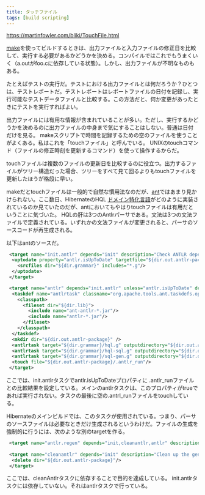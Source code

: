```yaml
---
title: タッチファイル
tags: [build scripting]
---
```


https://martinfowler.com/bliki/TouchFile.html



[make](http://en.wikipedia.org/wiki/Make)を使ってビルドするときは、出力ファイルと入力ファイルの修正日を比較して、実行する必要があるかどうかを決める。コンパイルではこれでもうまくいく（a.outがfoo.cに依存している状態）。しかし、出力ファイルが不明なものもある。

たとえばテストの実行だ。テストにおける出力ファイルとは何だろうか？ひとつは、テストレポートだ。テストレポートはレポートファイルの日付を記録し、実行可能なテストデータファイルと比較する。この方法だと、何か変更があったときにテストを実行すればよい。

出力ファイルには有用な情報が含まれていることが多い。ただし、実行するかどうかを決めるのに出力ファイルの中身まで気にすることはしない。普通は日付だけを見る。 makeスクリプトで時間を記録するための空のファイルを使うことがよくある。私はこれを「touchファイル」と呼んでいる。 UNIXのtouchコマンド（ファイルの修正時刻を更新するコマンド）を使って操作するからだ。

touchファイルは複数のファイルの更新日を比較するのに役立つ。出力するファイルがツリー構造だった場合、ツリーをすべて見て回るよりもtouchファイルを更新したほうが格段に早い。

makeだとtouchファイルは一般的で自然な慣用法なのだが、[ant](http://ant.apache.org/)ではあまり見かけられない。ここ数日、HibernateのHQL [ドメイン特化言語](/DomainSpecificLanguage)がどのように実装されているのか見ていたのだが、antにおいてもやはりtouchファイルは有用だということに気づいた。 HQLの肝は3つのAntlrパーサである。文法は3つの文法ファイルで定義されている。いずれかの文法ファイルが変更されると、パーサのソースコードが再生成される。

以下はantのソースだ。

```xml
 <target name="init.antlr" depends="init" description="Check ANTLR dependencies.">
  <uptodate property="antlr.isUpToDate" targetfile="${dir.out.antlr-package}/.antlr_run">
    <srcfiles dir="${dir.grammar}" includes="*.g"/>
  </uptodate>
 </target>

 <target name="antlr" depends="init.antlr" unless="antlr.isUpToDate" description="Generate ANTLR parsers.">
  <taskdef name="antlrtask" classname="org.apache.tools.ant.taskdefs.optional.ANTLR">
    <classpath>
      <fileset dir="${dir.lib}">
        <include name="ant-antlr-*.jar"/>
        <include name="antlr-*.jar"/>
      </fileset>
    </classpath>
  </taskdef>
  <mkdir dir="${dir.out.antlr-package}" />
  <antlrtask target="${dir.grammar}/hql.g" outputdirectory="${dir.out.antlr-package}" />
  <antlrtask target="${dir.grammar}/hql-sql.g" outputdirectory="${dir.out.antlr-package}" />
  <antlrtask target="${dir.grammar}/sql-gen.g" outputdirectory="${dir.out.antlr-package}" />
  <touch file="${dir.out.antlr-package}/.antlr_run"/>
 </target>
```

ここでは、init.antlrタスクでantlr.isUpToDateプロパティに .antlr_runファイルとの比較結果を設定している。メインのantlrタスクは、このプロパティがtrueであれば実行されない。タスクの最後に空の.antrl_runファイルをtouchしている。

Hibernateのメインビルドでは、このタスクが使用されている。つまり、パーサのソースファイルは必要なときだけ生成されるというわけだ。ファイルの生成を強制的に行うには、次のような別のtargetを作る。

```xml
 <target name="antlr.regen" depends="init,cleanantlr,antlr" description="Regenerate all ANTLR generated code." />
 
 <target name="cleanantlr" depends="init" description="Clean up the generated ANTLR parsers.">
  <delete dir="${dir.out.antlr-package}"/>
 </target>
```

ここでは、cleanAntlrタスクに依存することで目的を達成している。 init.antlrタスクには依存していない。それはantlrタスクで行っている。
